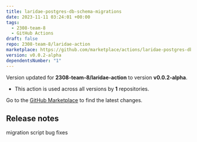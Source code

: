 ```yaml
---
title: laridae-postgres-db-schema-migrations
date: 2023-11-11 03:24:01 +00:00
tags:
  - 2308-team-8
  - GitHub Actions
draft: false
repo: 2308-team-8/laridae-action
marketplace: https://github.com/marketplace/actions/laridae-postgres-db-schema-migrations
version: v0.0.2-alpha
dependentsNumber: "1"
---
```



Version updated for **2308-team-8/laridae-action** to version **v0.0.2-alpha**.
- This action is used across all versions by **1** repositories.

Go to the [GitHub Marketplace](https://github.com/marketplace/actions/laridae-postgres-db-schema-migrations) to find the latest changes.

## Release notes

migration script bug fixes
